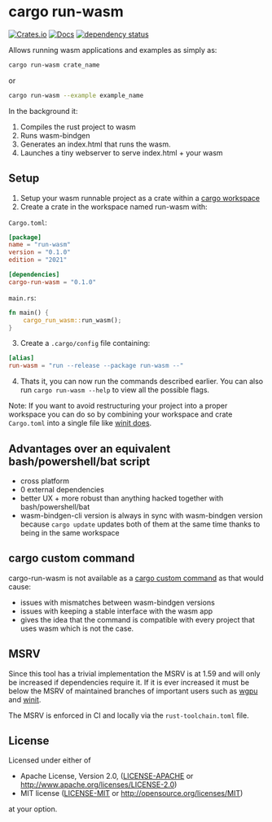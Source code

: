 # cargo run-wasm

[![Crates.io](https://img.shields.io/crates/v/cargo-run-wasm.svg)](https://crates.io/crates/cargo-run-wasm)
[![Docs](https://docs.rs/cargo-run-wasm/badge.svg)](https://docs.rs/cargo-run-wasm)
[![dependency status](https://deps.rs/repo/github/rukai/cargo-run-wasm/status.svg)](https://deps.rs/repo/github/rukai/cargo-run-wasm)

Allows running wasm applications and examples as simply as:

```bash
cargo run-wasm crate_name
```

or

```bash
cargo run-wasm --example example_name
```

In the background it:

1. Compiles the rust project to wasm
2. Runs wasm-bindgen
3. Generates an index.html that runs the wasm.
4. Launches a tiny webserver to serve index.html + your wasm

## Setup

1. Setup your wasm runnable project as a crate within a [cargo workspace](https://doc.rust-lang.org/book/ch14-03-cargo-workspaces.html)
2. Create a crate in the workspace named run-wasm with:

`Cargo.toml`:

```toml
[package]
name = "run-wasm"
version = "0.1.0"
edition = "2021"

[dependencies]
cargo-run-wasm = "0.1.0"
```

`main.rs`:

```rust
fn main() {
    cargo_run_wasm::run_wasm();
}
```

3. Create a `.cargo/config` file containing:

```toml
[alias]
run-wasm = "run --release --package run-wasm --"
```

4. Thats it, you can now run the commands described earlier. You can also run `cargo run-wasm --help` to view all the possible flags.

Note: If you want to avoid restructuring your project into a proper workspace you can do so by combining your workspace and crate `Cargo.toml` into a single file like [winit does](https://github.com/rust-windowing/winit/blob/master/Cargo.toml#L144).

## Advantages over an equivalent bash/powershell/bat script

* cross platform
* 0 external dependencies
* better UX + more robust than anything hacked together with bash/powershell/bat
* wasm-bindgen-cli version is always in sync with wasm-bindgen version because `cargo update` updates both of them at the same time thanks to being in the same workspace

## cargo custom command

cargo-run-wasm is not available as a [cargo custom command](https://doc.rust-lang.org/book/ch14-05-extending-cargo.html) as that would cause:

* issues with mismatches between wasm-bindgen versions
* issues with keeping a stable interface with the wasm app
* gives the idea that the command is compatible with every project that uses wasm which is not the case.

## MSRV

Since this tool has a trivial implementation the MSRV is at 1.59 and will only be increased if dependencies require it.
If it is ever increased it must be below the MSRV of maintained branches of important users such as [wgpu](https://github.com/gfx-rs/wgpu#msrv-policy) and [winit](https://github.com/rust-windowing/winit).

The MSRV is enforced in CI and locally via the `rust-toolchain.toml` file.

## License

Licensed under either of

* Apache License, Version 2.0, ([LICENSE-APACHE](LICENSE-APACHE) or <http://www.apache.org/licenses/LICENSE-2.0>)
* MIT license ([LICENSE-MIT](LICENSE-MIT) or <http://opensource.org/licenses/MIT>)

at your option.
